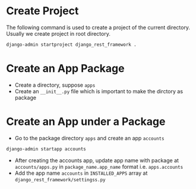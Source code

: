 # Create Project
The following command is used to create a project of the current directory. Usually we create project in root directory.
```bash
django-admin startproject django_rest_framework .
```

# Create an App Package
- Create a directory, suppose `apps`
- Create an `__init__.py` file which is important to make the dirctory as package


# Create an App under a Package
- Go to the package directory `apps` and create an app `accounts`
```bash
django-admin startapp accounts
```
- After creating the accounts app, update app name with package at `accounts/apps.py` in `package_name.app_name` format i.e. `apps.accounts`
- Add the app name `accounts` in `INSTALLED_APPS` array at `django_rest_framework/settingss.py`